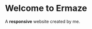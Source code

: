 
<html lang="en">
<head>
<title>Page Title</title>
<meta charset="UTF-8">
<style>
<style >* {
  box-sizing: border-box;
}

/* Style the body */
body {
  font-family: Arial, Helvetica, sans-serif;
  margin: 0;
}

/* Header/logo Title */
.header {
  padding: 400px;
  height: 200px;
  width: 400px;
  text-align: center;
  background: linear-gradient(rgb(165, 102, 180), rgb(109, 37, 144), blue);
  color: white;
}
</style>
</head>
<body>
    <div class="header">
      <h1>Welcome to Ermaze</h1>
      <p>A <b>responsive</b> website created by me.</p>
    </div>
  </body>
</html>
